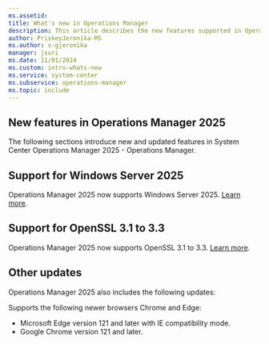 ```yaml
---
ms.assetid:
title: What's new in Operations Manager
description: This article describes the new features supported in Operations Manager 2025.
author: PriskeyJeronika-MS
ms.author: v-gjeronika
manager: jsuri
ms.date: 11/01/2024
ms.custom: intro-whats-new
ms.service: system-center
ms.subservice: operations-manager
ms.topic: include
---
```


## New features in Operations Manager 2025

The following sections introduce new and updated features in System Center Operations Manager 2025 - Operations Manager.

## Support for Windows Server 2025

Operations Manager 2025 now supports Windows Server 2025. [Learn more](/SystemCenterDocs/scom/system-requirements.md).

## Support for OpenSSL 3.1 to 3.3

Operations Manager 2025 now supports OpenSSL 3.1 to 3.3. [Learn more](/SystemCenterDocs/scom/plan-supported-crossplat-os.md).

## Other updates

Operations Manager 2025 also includes the following updates:

Supports the following newer browsers Chrome and Edge:

- Microsoft Edge version 121 and later with IE compatibility mode.
- Google Chrome version 121 and later.
